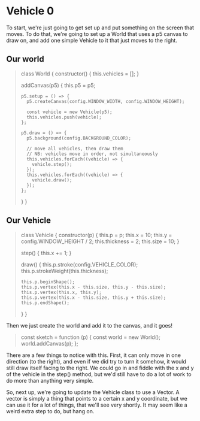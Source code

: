 # Vehicle 0

To start, we're just going to get set up and put something on the screen that moves. To do that, we're going to set up a World that uses a p5 canvas to draw on, and add one simple Vehicle to it that just moves to the right.

## Our world

> class World {
>   constructor() {
>     this.vehicles = [];
>   }
>
>   addCanvas(p5) {
>     this.p5 = p5;
>
>     p5.setup = () => {
>       p5.createCanvas(config.WINDOW_WIDTH, config.WINDOW_HEIGHT);
>
>       const vehicle = new Vehicle(p5);
>       this.vehicles.push(vehicle);
>     };
>
>     p5.draw = () => {
>       p5.background(config.BACKGROUND_COLOR);
>
>       // move all vehicles, then draw them
>       // NB: vehicles move in order, not simultaneously
>       this.vehicles.forEach((vehicle) => {
>         vehicle.step();
>       });
>       this.vehicles.forEach((vehicle) => {
>         vehicle.draw();
>       });
>     };
>
>   }
> }

## Our Vehicle

> class Vehicle {
>   constructor(p) {
>     this.p = p;
>     this.x = 10;
>     this.y = config.WINDOW_HEIGHT / 2;
>     this.thickness = 2;
>     this.size = 10;
>   }
>
>   step() {
>     this.x += 1;
>   }
>
>   draw() {
>     this.p.stroke(config.VEHICLE_COLOR);
>     this.p.strokeWeight(this.thickness);
>
>     this.p.beginShape();
>     this.p.vertex(this.x - this.size, this.y - this.size);
>     this.p.vertex(this.x, this.y);
>     this.p.vertex(this.x - this.size, this.y + this.size);
>     this.p.endShape();
>   }
> }

Then we just create the world and add it to the canvas, and it goes!

> const sketch = function (p) {
>   const world = new World();
>   world.addCanvas(p);
> };

There are a few things to notice with this. First, it can only move in one direction (to the right), and even if we did try to turn it somehow, it would still draw itself facing to the right. We could go in and fiddle with the x and y of the vehicle in the step() method, but we'd still have to do a lot of work to do more than anything very simple.

So, next up, we're going to update the Vehicle class to use a Vector. A vector is simply a thing that points to a certain x and y coordinate, but we can use it for a lot of things, that we'll see very shortly. It may seem like a weird extra step to do, but hang on.
